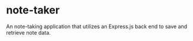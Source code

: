 # note-taker
An note-taking application that utilizes an Express.js back end to save and retrieve note data.
